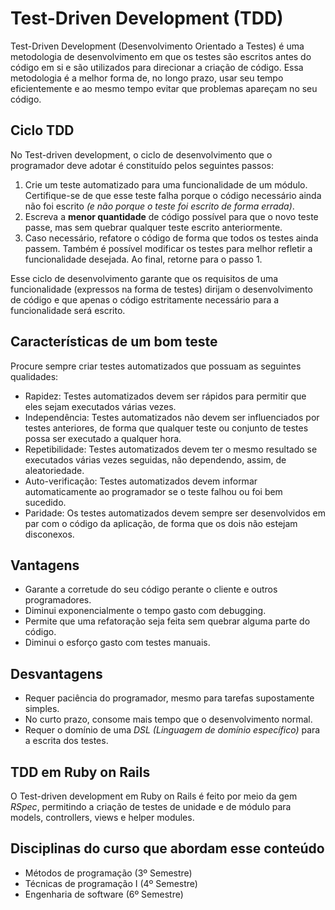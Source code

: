 # Test-Driven Development (TDD)

Test-Driven Development (Desenvolvimento Orientado a Testes) é uma metodologia de desenvolvimento em que os testes são escritos antes do código em si e são utilizados para direcionar a criação de código. Essa metodologia é a melhor forma de, no longo prazo, usar seu tempo eficientemente e ao mesmo tempo evitar que problemas apareçam no seu código.

## Ciclo TDD

No Test-driven development, o ciclo de desenvolvimento que o programador deve adotar é constituído pelos seguintes passos:

1. Crie um teste automatizado para uma funcionalidade de um módulo. Certifique-se de que esse teste falha porque o código necessário ainda não foi escrito _(e não porque o teste foi escrito de forma errada)_.
2. Escreva a **menor quantidade** de código possível para que o novo teste passe, mas sem quebrar qualquer teste escrito anteriormente.
3. Caso necessário, refatore o código de forma que todos os testes ainda passem. Também é possível modificar os testes para melhor refletir a funcionalidade desejada. Ao final, retorne para o passo 1.

Esse ciclo de desenvolvimento garante que os requisitos de uma funcionalidade (expressos na forma de testes) dirijam o desenvolvimento de código e que apenas o código estritamente necessário para a funcionalidade será escrito.

## Características de um bom teste

Procure sempre criar testes automatizados que possuam as seguintes qualidades:

* Rapidez: Testes automatizados devem ser rápidos para permitir que eles sejam executados várias vezes.
* Independência: Testes automatizados não devem ser influenciados por testes anteriores, de forma que qualquer teste ou conjunto de testes possa ser executado a qualquer hora.
* Repetibilidade: Testes automatizados devem ter o mesmo resultado se executados várias vezes seguidas, não dependendo, assim, de aleatoriedade.
* Auto-verificação: Testes automatizados devem informar automaticamente ao programador se o teste falhou ou foi bem sucedido.
* Paridade: Os testes automatizados devem sempre ser desenvolvidos em par com o código da aplicação, de forma que os dois não estejam disconexos.

## Vantagens

* Garante a corretude do seu código perante o cliente e outros programadores.
* Diminui exponencialmente o tempo gasto com debugging.
* Permite que uma refatoração seja feita sem quebrar alguma parte do código.
* Diminui o esforço gasto com testes manuais.

## Desvantagens

* Requer paciência do programador, mesmo para tarefas supostamente simples.
* No curto prazo, consome mais tempo que o desenvolvimento normal.
* Requer o domínio de uma _DSL (Linguagem de domínio específico)_ para a escrita dos testes.

## TDD em Ruby on Rails

O Test-driven development em Ruby on Rails é feito por meio da gem _RSpec_, permitindo a criação de testes de unidade e de módulo para models, controllers, views e helper modules.

## Disciplinas do curso que abordam esse conteúdo
* Métodos de programação (3º Semestre)
* Técnicas de programação I (4º Semestre)
* Engenharia de software (6º Semestre)
